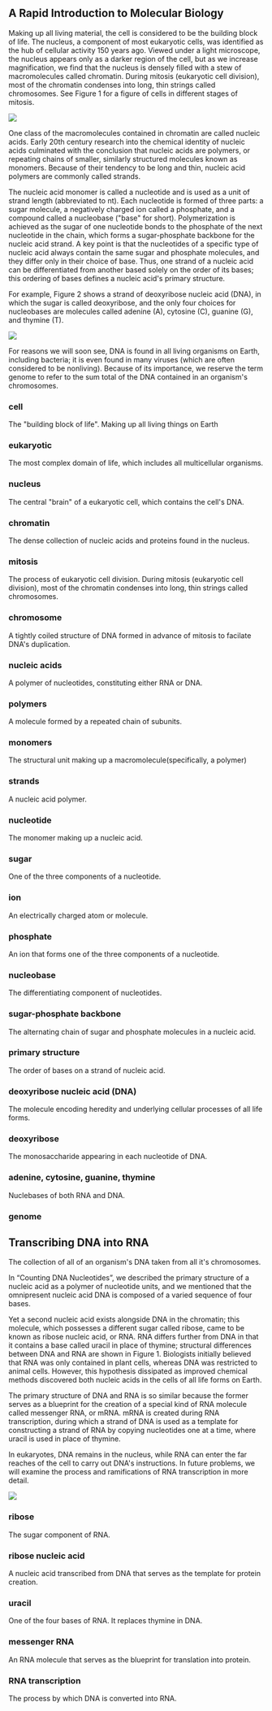 ## A Rapid Introduction to Molecular Biology

Making up all living material, the cell is considered to be the building block of life. The nucleus, a component of most eukaryotic cells, was identified as the hub of cellular activity 150 years ago. Viewed under a light microscope, the nucleus appears only as a darker region of the cell, but as we increase magnification, we find that the nucleus is densely filled with a stew of macromolecules called chromatin. During mitosis (eukaryotic cell division), most of the chromatin condenses into long, thin strings called chromosomes. See Figure 1 for a figure of cells in different stages of mitosis.

![](http://rosalind.info/media/problems/dna/cell.thumb.jpg)

One class of the macromolecules contained in chromatin are called nucleic acids. Early 20th century research into the chemical identity of nucleic acids culminated with the conclusion that nucleic acids are polymers, or repeating chains of smaller, similarly structured molecules known as monomers. Because of their tendency to be long and thin, nucleic acid polymers are commonly called strands.

The nucleic acid monomer is called a nucleotide and is used as a unit of strand length (abbreviated to nt). Each nucleotide is formed of three parts: a sugar molecule, a negatively charged ion called a phosphate, and a compound called a nucleobase ("base" for short). Polymerization is achieved as the sugar of one nucleotide bonds to the phosphate of the next nucleotide in the chain, which forms a sugar-phosphate backbone for the nucleic acid strand. A key point is that the nucleotides of a specific type of nucleic acid always contain the same sugar and phosphate molecules, and they differ only in their choice of base. Thus, one strand of a nucleic acid can be differentiated from another based solely on the order of its bases; this ordering of bases defines a nucleic acid's primary structure.

For example, Figure 2 shows a strand of deoxyribose nucleic acid (DNA), in which the sugar is called deoxyribose, and the only four choices for nucleobases are molecules called adenine (A), cytosine (C), guanine (G), and thymine (T).

![](http://rosalind.info/media/problems/dna/DNA_chemical_structure.png)

For reasons we will soon see, DNA is found in all living organisms on Earth, including bacteria; it is even found in many viruses (which are often considered to be nonliving). Because of its importance, we reserve the term genome to refer to the sum total of the DNA contained in an organism's chromosomes.

### cell
The "building block of life". Making up all living things on Earth

### eukaryotic
The most complex domain of life, which includes all multicellular organisms.

### nucleus
The central "brain" of a eukaryotic cell, which contains the cell's DNA.

### chromatin
The dense collection of nucleic acids and proteins found in the nucleus.

### mitosis
The process of eukaryotic cell division. During mitosis (eukaryotic cell division), most of the chromatin condenses into long, thin strings called chromosomes.

### chromosome
A tightly coiled structure of DNA formed in advance of mitosis to facilate DNA's duplication.

### nucleic acids
A polymer of nucleotides, constituting either RNA or DNA.

### polymers
A molecule formed by a repeated chain of subunits.

### monomers
The structural unit making up a macromolecule(specifically, a polymer)

### strands
A nucleic acid polymer.

### nucleotide
The monomer making up a nucleic acid.

### sugar
One of the three components of a nucleotide.

### ion
An electrically charged atom or molecule.

### phosphate
An ion that forms one of the three components of a nucleotide.

### nucleobase
The differentiating component of nucleotides.

### sugar-phosphate backbone
The alternating chain of sugar and phosphate molecules in a nucleic acid.

### primary structure
The order of bases on a strand of nucleic acid.

### deoxyribose nucleic acid (DNA)
The molecule encoding heredity and underlying cellular processes of all life forms.

### deoxyribose
The monosaccharide appearing in each nucleotide of DNA.

### adenine, cytosine, guanine, thymine
Nuclebases of both RNA and DNA.

### genome

## Transcribing DNA into RNA

The collection of all of an organism's DNA taken from all it's chromosomes.

In “Counting DNA Nucleotides”, we described the primary structure of a nucleic acid as a polymer of nucleotide units, and we mentioned that the omnipresent nucleic acid DNA is composed of a varied sequence of four bases.

Yet a second nucleic acid exists alongside DNA in the chromatin; this molecule, which possesses a different sugar called ribose, came to be known as ribose nucleic acid, or RNA. RNA differs further from DNA in that it contains a base called uracil in place of thymine; structural differences between DNA and RNA are shown in Figure 1. Biologists initially believed that RNA was only contained in plant cells, whereas DNA was restricted to animal cells. However, this hypothesis dissipated as improved chemical methods discovered both nucleic acids in the cells of all life forms on Earth.

The primary structure of DNA and RNA is so similar because the former serves as a blueprint for the creation of a special kind of RNA molecule called messenger RNA, or mRNA. mRNA is created during RNA transcription, during which a strand of DNA is used as a template for constructing a strand of RNA by copying nucleotides one at a time, where uracil is used in place of thymine.

In eukaryotes, DNA remains in the nucleus, while RNA can enter the far reaches of the cell to carry out DNA's instructions. In future problems, we will examine the process and ramifications of RNA transcription in more detail.

![](http://rosalind.info/media/problems/rna/RNA-DNA.png)

### ribose
The sugar component of RNA.

### ribose nucleic acid
A nucleic acid transcribed from DNA that serves as the template for protein creation.

### uracil
One of the four bases of RNA. It replaces thymine in DNA.

### messenger RNA
An RNA molecule that serves as the blueprint for translation into protein.

### RNA transcription
The process by which DNA is converted into RNA.
